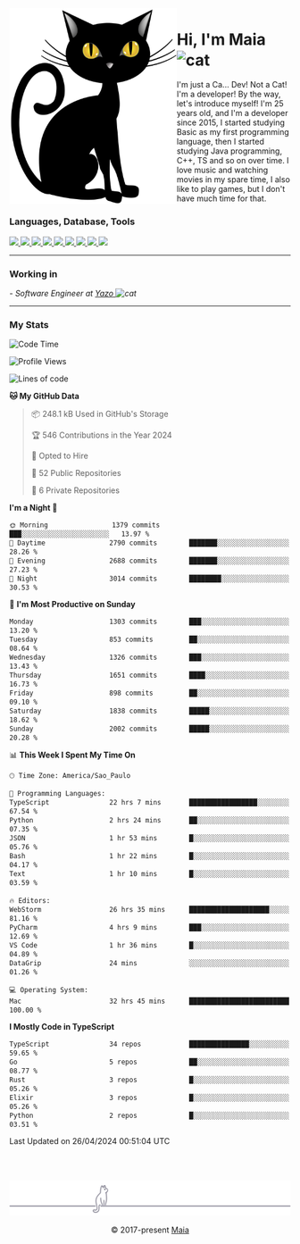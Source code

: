 <img align="left" src="https://raw.githubusercontent.com/gabrielmaialva33/gabrielmaialva33/master/assets/cat_0.png" alt="Stats" width="300px">

<h1 align="left">Hi, I'm Maia 
<img src="https://emojis.slackmojis.com/emojis/images/1643509834/36299/black-cat.gif?1643509834" width="50" height="60" align="center"  alt="cat"/>
</h1>

I'm just a Ca... Dev! Not a Cat! I'm a developer! By the way, let's introduce myself!
I'm 25 years old, and I'm a developer since 2015, I started studying Basic as my first programming
language, then I started studying Java programming, C++, TS and so on over time.
I love music and watching movies in my spare time, I also like to play games, but I don't have much time for that.

<h3 align="left">Languages, Database, Tools</h3>
<p>
  <a href="https://www.typescriptlang.org">
    <img src="https://skillicons.dev/icons?i=ts" />
  </a>
  <a href="https://go.dev">
    <img src="https://skillicons.dev/icons?i=go" />
  </a>
  <a href="https://www.python.org">
    <img src="https://skillicons.dev/icons?i=python" />
  </a>
  <a href="https://gradle.org">
    <img src="https://skillicons.dev/icons?i=gradle" />
  </a>
  <a href="https://redis.io">
    <img src="https://skillicons.dev/icons?i=redis" />
  </a>
  <a href="https://www.mongodb.com">
    <img src="https://skillicons.dev/icons?i=mongodb" />
  </a>
  <a href="https://nodejs.org">
    <img src="https://skillicons.dev/icons?i=nodejs" />
  </a>
  <a href="https://www.javascript.com">
    <img src="https://skillicons.dev/icons?i=js" />
  </a>
  <a href="https://www.docker.com">
    <img src="https://skillicons.dev/icons?i=docker" />
  </a>
</p>

<hr/>

<h3>Working in</h3>

<p><em> - Software Engineer at <a href="[https://pdasolucoes.com.br](https://yazo.com.br/)">Yazo
</a><img src="https://media.giphy.com/media/WUlplcMpOCEmTGBtBW/giphy.gif" width="30" alt="cat"> 
</em></p>

<hr/>

### My Stats

<!--START_SECTION:waka-->
![Code Time](http://img.shields.io/badge/Code%20Time-4%2C186%20hrs%2024%20mins-blue)

![Profile Views](http://img.shields.io/badge/Profile%20Views-1-blue)

![Lines of code](https://img.shields.io/badge/From%20Hello%20World%20I%27ve%20Written-2.9%20million%20lines%20of%20code-blue)

**🐱 My GitHub Data** 

> 📦 248.1 kB Used in GitHub's Storage 
 > 
> 🏆 546 Contributions in the Year 2024
 > 
> 💼 Opted to Hire
 > 
> 📜 52 Public Repositories 
 > 
> 🔑 6 Private Repositories 
 > 
**I'm a Night 🦉** 

```text
🌞 Morning                1379 commits        ███░░░░░░░░░░░░░░░░░░░░░░   13.97 % 
🌆 Daytime                2790 commits        ███████░░░░░░░░░░░░░░░░░░   28.26 % 
🌃 Evening                2688 commits        ███████░░░░░░░░░░░░░░░░░░   27.23 % 
🌙 Night                  3014 commits        ████████░░░░░░░░░░░░░░░░░   30.53 % 
```
📅 **I'm Most Productive on Sunday** 

```text
Monday                   1303 commits        ███░░░░░░░░░░░░░░░░░░░░░░   13.20 % 
Tuesday                  853 commits         ██░░░░░░░░░░░░░░░░░░░░░░░   08.64 % 
Wednesday                1326 commits        ███░░░░░░░░░░░░░░░░░░░░░░   13.43 % 
Thursday                 1651 commits        ████░░░░░░░░░░░░░░░░░░░░░   16.73 % 
Friday                   898 commits         ██░░░░░░░░░░░░░░░░░░░░░░░   09.10 % 
Saturday                 1838 commits        █████░░░░░░░░░░░░░░░░░░░░   18.62 % 
Sunday                   2002 commits        █████░░░░░░░░░░░░░░░░░░░░   20.28 % 
```


📊 **This Week I Spent My Time On** 

```text
🕑︎ Time Zone: America/Sao_Paulo

💬 Programming Languages: 
TypeScript               22 hrs 7 mins       █████████████████░░░░░░░░   67.54 % 
Python                   2 hrs 24 mins       ██░░░░░░░░░░░░░░░░░░░░░░░   07.35 % 
JSON                     1 hr 53 mins        █░░░░░░░░░░░░░░░░░░░░░░░░   05.76 % 
Bash                     1 hr 22 mins        █░░░░░░░░░░░░░░░░░░░░░░░░   04.17 % 
Text                     1 hr 10 mins        █░░░░░░░░░░░░░░░░░░░░░░░░   03.59 % 

🔥 Editors: 
WebStorm                 26 hrs 35 mins      ████████████████████░░░░░   81.16 % 
PyCharm                  4 hrs 9 mins        ███░░░░░░░░░░░░░░░░░░░░░░   12.69 % 
VS Code                  1 hr 36 mins        █░░░░░░░░░░░░░░░░░░░░░░░░   04.89 % 
DataGrip                 24 mins             ░░░░░░░░░░░░░░░░░░░░░░░░░   01.26 % 

💻 Operating System: 
Mac                      32 hrs 45 mins      █████████████████████████   100.00 % 
```

**I Mostly Code in TypeScript** 

```text
TypeScript               34 repos            ███████████████░░░░░░░░░░   59.65 % 
Go                       5 repos             ██░░░░░░░░░░░░░░░░░░░░░░░   08.77 % 
Rust                     3 repos             █░░░░░░░░░░░░░░░░░░░░░░░░   05.26 % 
Elixir                   3 repos             █░░░░░░░░░░░░░░░░░░░░░░░░   05.26 % 
Python                   2 repos             █░░░░░░░░░░░░░░░░░░░░░░░░   03.51 % 
```




 Last Updated on 26/04/2024 00:51:04 UTC
<!--END_SECTION:waka-->


<br/>
<br/>

<p align="center"><img src="https://raw.githubusercontent.com/gabrielmaialva33/gabrielmaialva33/master/assets/gray0_ctp_on_line.svg?sanitize=true" /></p>
<p align="center">&copy; 2017-present <a href="https://github.com/gabrielmaialva33/" target="_blank">Maia</a>
